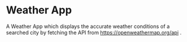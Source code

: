 # Weather App
A Weather App which displays the accurate weather conditions of a searched city by fetching the API from https://openweathermap.org/api .
